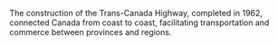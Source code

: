 The construction of the Trans-Canada Highway, completed in 1962, connected Canada from coast to coast, facilitating transportation and commerce between provinces and regions.
